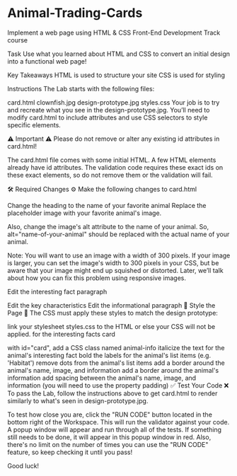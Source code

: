 # Animal-Trading-Cards
Implement a web page using HTML &amp; CSS 
Front-End Development Track course 

Task
Use what you learned about HTML and CSS to convert an initial design into a functional web page!

Key Takeaways
HTML is used to structure your site
CSS is used for styling
 
Instructions
The Lab starts with the following files:

card.html
clownfish.jpg
design-prototype.jpg
styles.css
Your job is to try and recreate what you see in the design-prototype.jpg. You’ll need to modify card.html to include attributes and use CSS selectors to style specific elements.

⚠️ Important ⚠️
Please do not remove or alter any existing id attributes in card.html!

The card.html file comes with some initial HTML. A few HTML elements already have id attributes. The validation code requires these exact ids on these exact elements, so do not remove them or the validation will fail.

🛠 Required Changes ⚙️
Make the following changes to card.html

Change the heading to the name of your favorite animal
Replace the placeholder image with your favorite animal's image.

Also, change the image's alt attribute to the name of your animal. So, alt="name-of-your-animal" should be replaced with the actual name of your animal.

Note: You will want to use an image with a width of 300 pixels. If your image is larger, you can set the image's width to 300 pixels in your CSS, but be aware that your image might end up squished or distorted. Later, we’ll talk about how you can fix this problem using responsive images.

Edit the interesting fact paragraph

Edit the key characteristics
Edit the informational paragraph
💃 Style the Page 🕺
The CSS must apply these styles to match the design prototype:

link your stylesheet styles.css to the HTML or else your CSS will not be applied.
for the interesting facts card <div> with id="card", add a CSS class named animal-info
italicize the text for the animal's interesting fact
bold the labels for the animal's list items (e.g. 'Habitat')
remove dots from the animal's list items
add a border around the animal's name, image, and information
add a border around the animal's information
add spacing between the animal's name, image, and information (you will need to use the property padding)
✅ Test Your Code ❌
To pass the Lab, follow the instructions above to get card.html to render similarly to what's seen in design-prototype.jpg.

To test how close you are, click the "RUN CODE" button located in the bottom right of the Workspace. This will run the validator against your code. A popup window will appear and run through all of the tests. If something still needs to be done, it will appear in this popup window in red. Also, there's no limit on the number of times you can use the "RUN CODE" feature, so keep checking it until you pass!

Good luck!
